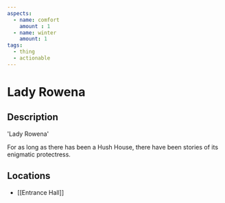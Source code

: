 ```yaml
---
aspects: 
  - name: comfort
    amount : 1
  - name: winter
    amount: 1
tags:
  - thing
  - actionable
---
```


# Lady Rowena

## Description
'Lady Rowena'

For as long as there has been a Hush House, there have been stories of its enigmatic protectress.
## Locations
- [[Entrance Hall]]